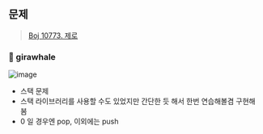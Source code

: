 ## 문제
> [Boj 10773. 제로](https://www.acmicpc.net/problem/10773)


### :whale: girawhale

![image](https://user-images.githubusercontent.com/48428699/91641057-eea67a80-ea5c-11ea-96c6-1c0b99770388.png)

- 스택 문제
- 스택 라이브러리를 사용할 수도 있었지만 간단한 듯 해서 한번 연습해볼겸 구현해 봄
- 0 일 경우엔 pop, 이외에는 push